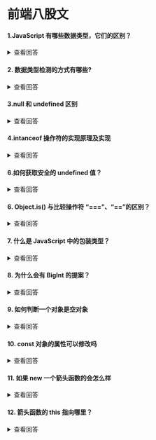 # 前端八股文

#### 1.JavaScript 有哪些数据类型，它们的区别？

<details>
<summary>查看回答</summary>
8种,Undefined、Null、Boolean、Number、String、Object、Symbol(ES6)、BigInt(ES6)。

* Symbol 代表创建后独一无二且不可变的数据类型，它主要是为了解决可能出现的全局变量冲突的问题。比如发起请求时需要标识;
* BigInt 是一种数字类型的数据，它可以表示任意精度格式的整数。
* 栈（stack）：原始数据类型（Undefined、Null、Boolean、Number、String、Symbol、BigInt）
* 堆（heap）：引用数据类型（对象、数组和函数）
* 在数据结构中，栈中数据的存取方式为先进后出。
* 堆是一个优先队列，是按优先级来进行排序的，优先级可以按照大小来规定
* 栈区内存由编译器自动分配释放，存放函数的参数值，局部变量的值等。其操作方式类似于数据结构中的栈。
* 堆区内存一般由开发着分配释放，若开发者不释放，程序结束时可能由垃圾回收机制回收。

</details>
 
#### 2. 数据类型检测的方式有哪些?
<details>
<summary>查看回答</summary>

* typeof
    *  其中数组、对象、null 都会被判断为 object，其他判断都正确。
* instanceof
    * 内部运行机制是判断在其原型链中能否找到该类型的原型
    * instanceof 只能正确判断引用数据类型，而不能判断基本数据类型。
* constructor
    * constructor 有两个作用，一是判断数据的类型，二是对象实例通过constrcutor 对象访问它的构造函数。
    * 如果创建一个对象来改变它的原型，constructor 就不能用来判断数据类型了

```js
function Fn(){};
Fn.prototype = new Array();
var f = new Fn();
console.log(f.constructor===Fn);//false
console.log(f.constructor===Array); // true
```
* Object.prototype.toString.call()

> obj.toString()的结果和Object.prototype.toString.call(obj)的结果不一样;

>   这是因为 toString 是 Object 的原型方法，而 Array、function 等类型作为 Object 的实例，都重写了 toString 方法。不同的对象类型调用 toString 方法时，根据原型链的知识，调用的是对应的重写之后的 toString 方法（function 类型返回内容为函数体的字符串，Array类型返回元素组成的字符串…），而不会去调用 Object 上原型toString 方法（返回对象的具体类型），所以采用 obj.toString()不能得到其对象类型，只能将 obj 转换为字符串类型；
>   因此，在想要得到对象的具体类型时，应该调用 Object 原型上的 toString 方法。
```js
var a = Object.prototype.toString;
console.log(a.call(2));
console.log(a.call(true));
console.log(a.call('str'));
console.log(a.call([]));
console.log(a.call(function()));
console.log(a.call({}));
console.log(a.call(undefined));
console.log(a.call(null));

```
 

</details>


#### 3.null 和 undefined 区别

<details> 
<summary>查看回答</summary>
undefined 代表的含义是未定义，null 代表的含义是空对象。
一般变量声明了但还没有定义的时候会返回undefined，null 主要用于赋值给一些可能会返回对象的变量，作为初始化。

当对这两种类型使用 typeof 进行判断时，Null 类型化会返回“object”，这是一个历史遗留的问题。当使用双等号对两种类型的值进行比较时会返回 true，使用三个等号时会返回false。

</details>

#### 4.intanceof 操作符的实现原理及实现

<details> 
<summary>查看回答</summary>
instanceof 运算符用于判断构造函数的prototype 属性是否出现在对象的原型链中的任何位置。

```js

function myInstanceof(left,right)
//获取对象的原型
let proto = Object.getPrototypeof(left)
// 获取构造函数的 prototype 对象
let prototype = right .prototype;
// 判断构造函数的 prototype 对象是否在对象的原型链上while (true)
if ( !proto) return false;
if (proto === prototype) return true;
// 如果没有找到，就维续从其原型上找，object.getPrototypeOf方法用来获取指定对象的原型proto = Object.getPrototype0f(proto);

```
</details>

#### 6.如何获取安全的 undefined 值？

<details> 
<summary>查看回答</summary>
因为 undefined 是一个标识符，所以可以被当作变量来使用和赋值，但是这样会影响 undefined 的正常判断。
表达式void ___ 没有返回值，因此返回结果是 undefined。void 并不改变表达式的结果，只是让表达式不返回值。因此可以用 void 0 来获得undefined。
 
</details>

#### 6. Object.is() 与比较操作符 “===”、“==”的区别？
<details> 
<summary>查看回答</summary>

 * 使用双等号（==）进行相等判断时，如果两边的类型不一致，则会进行强制类型转化后再进行比较。
 * 使用三等号（===）进行相等判断时，如果两边的类型不一致时，不会做强制类型准换，直接返回 false。
 * 使用 Object.is 来进行相等判断时，一般情况下和三等号的判断相同，它处理了一些特殊的情况，比如 -0 和+0 不再相等，两个NaN是相等的。
</details>

#### 7. 什么是 JavaScript 中的包装类型？

<details> 
<summary>查看回答</summary>

 在 JavaScript 中，基本类型是没有属性和方法的，但是为了便于操作基本类型的值，在调用基本类型的属性或方法时JavaScript会在后台隐式地将基本类型的值转换为对象，如：
```js
 
const a ='abc';
a.length //3
a.toUpperCase //'ABC'

```
在 访 问 'abc'.length 时 ， JavaScript 将'abc' 在后台转换成String('abc')，然后再访问其 length 属性。


JavaScript 也可以使用 Object 函数显式地将基本类型转换为包装类型：
```js
 
var a ='abc';

 Object(a) //String {"abc"}

```
也可以使用 valueOf 方法将包装类型倒转成基本类型：
```js
var a='abc' 
var  b = Object(a)
var c = b.valueOf( ) // abc'

```

看看如下代码会打印出什么：
```js
var a = new Boolean( false );
if (!a){
console.log( "Oops" ); // never runs
}

```
答案是什么都不会打印，因为虽然包裹的基本类型是false，但是false 被包裹成包装类型后就成了对象，所以其非值为false，所以循环体中的内容不会运行。
</details>

#### 8. 为什么会有 BigInt 的提案？
<details> 
<summary>查看回答</summary>
JavaScript 中 Number.MAX_SAFE_INTEGER 表示最⼤安全数字，计算结果是 9007199254740991，即在这个数范围内不会出现精度丢失（⼩数除外）。但是⼀旦超过这个范围，js 就会出现计算不准确的情况，这在⼤数计算的时候不得不依靠⼀些第三⽅库进⾏解决，因此官⽅提出了 BigInt 来解决此问题。
</details>

#### 9. 如何判断一个对象是空对象

<details> 
<summary>查看回答</summary>

```js
if(JSON.stringify(Obj) =='{}'){
    console,log()};

if(Object.keys(Obj).length < 0){
    console.log('空对象')
    };


```
</details>

#### 10. const 对象的属性可以修改吗

<details> 
<summary>查看回答</summary>
 基本类型不可,引用类型的属性可以;

</details>  


#### 11. 如果 new 一个箭头函数的会怎么样

<details> 
<summary>查看回答</summary>
    箭头函数没有prototype，也没有自己的this指向，更不可以使用 arguments 参数，所以不能New 一个箭头函数。

    new 操作符的实现步骤如下：

    1.创建一个对象
    2.将构造函数的作用域赋给新对象（也就是将对象的__proto__属性指向构造函数的 prototype 属性）
    3.指向构造函数中的代码，构造函数中的this 指向该对象（也就是为这个对象添加属性和方法）
    4.返回新的对象
</details>  

#### 12. 箭头函数的 this 指向哪⾥？

<details> 
<summary>查看回答</summary>
    上下文;最上层啥

</details>  